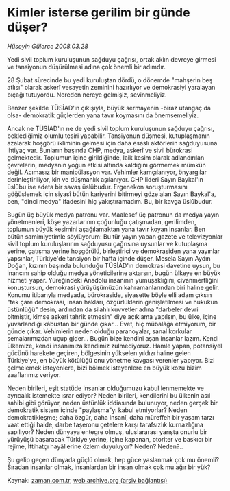 # Kimler isterse gerilim bir günde düşer?

*Hüseyin Gülerce 2008.03.28*

<tr><td class="metin" colspan="2" style="padding-top: 20px; padding-left: 5px; padding-right: 10px;">Yedi sivil toplum kuruluşunun sağduyu çağrısı, ortak aklın devreye girmesi ve tansiyonun düşürülmesi adına çok önemli bir adımdır.</td></tr><tr><td class="metin" colspan="2" style="padding-top: 20px; padding-left: 5px; padding-right: 10px;"><p>28 Şubat sürecinde bu yedi kuruluştan dördü, o dönemde "mahşerin beş atlısı" olarak askerî vesayetin zeminini hazırlıyor ve demokrasiyi yaralayan bıçağı tutuyordu. Nereden nereye gelmişiz, sevinmeliyiz.
<p>Benzer şekilde TÜSİAD'ın çıkışıyla, büyük sermayenin -biraz utangaç da olsa- demokratik güçlerden yana tavır koymasını da önemsemeliyiz.
<p>Ancak ne TÜSİAD'ın ne de yedi sivil toplum kuruluşunun sağduyu çağrısı, beklediğimiz olumlu tesiri yapabilir. Tansiyonun düşmesi, kutuplaşmanın azalarak hoşgörü ikliminin gelmesi için daha esaslı aktörlerin sağduyusuna ihtiyaç var. Bunların başında CHP, medya, askerî ve sivil bürokrasi gelmektedir. Toplumun içine girildiğinde, laik kesim olarak adlandırılan çevrelerin, medyanın yoğun etkisi altında kaldığını görmemek mümkün değil. Acımasız bir manipülasyon var. Vehimler kamçılanıyor, önyargılar derinleştiriliyor, kin ve düşmanlık aşılanıyor. CHP lideri Sayın Baykal'ın üslûbu ise adeta bir savaş üslûbudur. Ergenekon soruşturmasını göğüslemek için siyasî bütün kariyerini bitirmeyi göze alan Sayın Baykal'a, ben, "dinci medya" ifadesini hiç yakıştıramadım. Bu, bir kavga üslûbudur. 
<p>Bugün üç büyük medya patronu var. Maalesef üç patronun da medya yayın yönetmenleri, köşe yazarlarının çoğunluğu çatışmadan, gerilimden, toplumun büyük kesimini aşağılamaktan yana tavır koyan insanlar. Ben bütün samimiyetimle söylüyorum: Bu tür yayın yapan gazete ve televizyonlar sivil toplum kuruluşlarının sağduyusu çağrısına uysunlar ve kutuplaşma yerine, çatışma yerine hoşgörülü, birleştirici ve demokrasiden yana yayınlar yapsınlar, Türkiye'de tansiyon bir hafta içinde düşer. Mesela Sayın Aydın Doğan, kızının başında bulunduğu TÜSİAD'ın demokrasi davetine uysun, bu inancını sahip olduğu medya yöneticilerine aktarsın, bugün ülkeye en büyük hizmeti yapar. Yüreğindeki Anadolu insanının yumuşaklığını, civanmertliğini konuştursun, demokrasi yürüyüşümüzün kahramanlarından biri haline gelir. Konumu itibarıyla medyada, bürokraside, siyasette böyle elli adam çıksın "tek çare demokrasi, insan hakları, özgürlüklerin genişletilmesi ve hukukun üstünlüğü" desin, ardından da silahlı kuvvetler adına "darbeler devri bitmiştir, kimse askeri tahrik etmesin" diye açıklama yapılsın, bu ülke, içine yuvarlandığı kâbustan bir günde çıkar... Evet, hiç mübalâğa etmiyorum, bir günde çıkar. Vehimlerin neden olduğu paranoyalar, sanal korkular semalarımızdan uçup gider... Bugün bize kendini aşan insanlar lazım. Kendi ülkemize, kendi insanımıza kendimiz zulmediyoruz. Hamle yapan, potansiyel gücünü harekete geçiren, bölgesinin yükselen yıldızı haline gelen Türkiye'ye, en büyük kötülüğü onu yönetme kavgası verenler yapıyor. Bizi çelmelemek isteyenlere, bizi bölmek isteyenlere en büyük kozu bizim zaaflarımız veriyor. 
<p>Neden birileri, eşit statüde insanlar olduğumuzu kabul lenmemekte ve ayrıcalık istemekte ısrar ediyor? Neden birileri, kendilerini bu ülkenin asıl sahibi gibi görüyor, neden üstünlük iddiasında bulunuyor, neden gerçek bir demokratik sistem içinde "paylaşma"yı kabul etmiyorlar? Neden demokratikleşme; daha özgür, daha insanî, daha müreffeh bir yaşam tarzı vaat ettiği halde, darbe taşeronu çetelere karşı tarafsızlık kurnazlığına sapılıyor? Neden dünyaya entegre olmuş, uluslararası yarışta onurlu bir yürüyüşü başaracak Türkiye yerine, içine kapanan, otoriter ve baskıcı bir rejime, İttihatçı hayâllerine özlem duyuluyor? Neden? Neden?.. 
<p>Şu gelip geçen dünyada güçlü olmak, hep güce yaslanmak çok mu önemli? Sıradan insanlar olmak, insanlardan bir insan olmak çok mu ağır bir yük?<br/></p></p></p></p></p></p></td></tr>

Kaynak: [zaman.com.tr](http://zaman.com.tr/yazar.do?yazino=670178), [web.archive.org (arşiv bağlantısı)](http://web.archive.org/web/20080609182658/http://www.zaman.com.tr:80/yazar.do?yazino=670178)
